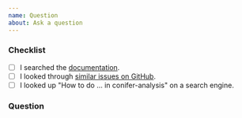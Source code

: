 ```yaml
---
name: Question
about: Ask a question
---
```


### Checklist

<!-- To help keep this issue tracker clean and focused, please make sure that you have
 tried *all* of the following resources before submitting your question. -->

- [ ] I searched the [documentation](https://conifer-analysis.readthedocs.io).
- [ ] I looked through [similar issues on GitHub](https://github.com/Midnighter/conifer-analysis/issues).
- [ ] I looked up "How to do ... in conifer-analysis" on a search engine.

### Question

<!-- Please ask your question here. -->
